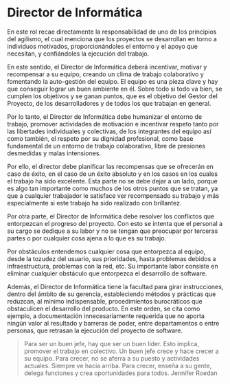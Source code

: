 # Director de Informática

En este rol recae directamente la responsabilidad de uno de los principios del agilismo, el cual menciona que los proyectos se desarrollan en torno a individuos motivados, proporcionándoles el entorno y el apoyo que necesitan, y confiándoles la ejecución del trabajo.

En este sentido, el Director de Informática deberá incentivar, motivar y recompensar a su equipo, creando un clima de trabajo colaborativo y fomentando la auto-gestión del equipo. El equipo es una pieza clave y hay que conseguir lograr un buen ambiente en él. Sobre todo si todo va bien, se cumplen los objetivos y se ganan puntos, que es el objetivo del Gestor del Proyecto, de los desarrolladores y de todos los que trabajan en general.

Por lo tanto, el Director de Informática debe humanizar el entorno de trabajo, promover actividades de motivación e incentivar respeto tanto por las libertades individuales y colectivas, de los integrantes del equipo así como también, el respeto por su dignidad profesional, como base fundamental de un entorno de trabajo colaborativo, libre de presiones desmedidas y malas intensiones.

Por ello, el director debe planificar las recompensas que se ofrecerán en caso de éxito, en el caso de un éxito absoluto y en los casos en los cuales el trabajo ha sido excelente. Esta parte no se debe dejar a un lado, porque es algo tan importante como muchos de los otros puntos que se tratan, ya que a cualquier trabajador le satisface ver recompensado su trabajo y más especialmente si este trabajo ha sido realizado con brillantez.

Por otra parte, el Director de Informática debe resolver los conflictos que entorpezcan el progreso del proyecto. Con esto se intenta que el personal a su cargo se dedique a su labor y no se tengan que preocupar por terceras partes o por cualquier cosa ajena a lo que es su trabajo.

Por obstáculos entendemos cualquier cosa que entorpezca al equipo, desde la tozudez del usuario, sus prioridades, hasta problemas debidos a infraestructura, problemas con la red, etc. Su importante labor consiste en eliminar cualquier obstáculo que entorpezca el desarrollo de software.

Además, el Director de Informática tiene la facultad para girar instrucciones, dentro del ámbito de su gerencia, estableciendo métodos y prácticas que reduzcan, al mínimo indispensable, procedimientos burocráticos que obstaculicen el desarrollo del producto. En este orden, se cita como ejemplo, a documentación innecesariamente requerida que no aporta ningún valor al resultado y barreras de poder, entre departamentos o entre personas, que retrasan la ejecución del proyecto de software.

>Para ser un buen jefe, hay que ser un buen líder. Esto implica, promover el trabajo en colectivo. Un buen jefe crece y hace crecer a su equipo. Para crecer, no se aferra a su puesto y actividades actuales. Siempre ve hacia arriba. Para crecer, enseña a su gente, delega funciones y crea oportunidades para todos. Jennifer Roedan
